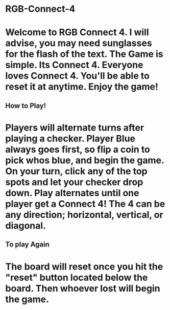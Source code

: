 # RGB-Connect-4

# Welcome to RGB Connect 4. I will advise, you may need sunglasses for the flash of the text. The Game is simple. Its Connect 4. Everyone loves Connect 4. You'll be able to reset it at anytime. Enjoy the game!

## How to Play!

# Players will alternate turns after playing a checker. Player Blue always goes first, so flip a coin to pick whos blue, and begin the game. On your turn, click any of the top spots and let your checker drop down. Play alternates until one player get a Connect 4! The 4 can be any direction; horizontal, vertical, or diagonal.

## To play Again

# The board will reset once you hit the "reset" button located below the board. Then whoever lost will begin the game.

